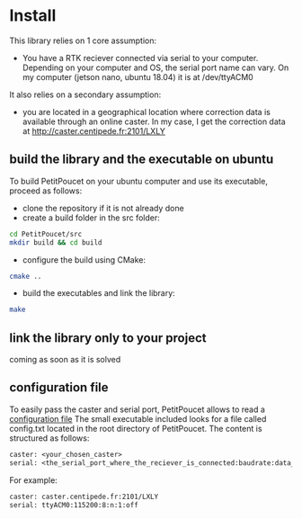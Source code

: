 # Install

This library relies on 1 core assumption:
- You have a RTK reciever connected via serial to your computer. Depending on your computer and OS, the serial port name can vary. On my computer (jetson nano, ubuntu 18.04) it is at /dev/ttyACM0

It also relies on a secondary assumption:
- you are located in a geographical location where correction data is available through an online caster. In my case, I get the correction data at http://caster.centipede.fr:2101/LXLY

## build the library and the executable on ubuntu
To build PetitPoucet on your ubuntu computer and use its executable, proceed as follows:

- clone the repository if it is not already done
- create a build folder in the src folder:
```bash
cd PetitPoucet/src
mkdir build && cd build
```
- configure the build using CMake:
```bash
cmake ..
```

- build the executables and link the library:
```bash
make
```

## link the library only to your project

coming as soon as it is solved

## configuration file

To easily pass the caster and serial port, PetitPoucet allows to read a [configuration file](https://damiengilliard.github.io/PetitPoucet/classpetitpoucet_1_1serverinterface_1_1ConfigurationSetup.html)
The small executable included looks for a file called config.txt located in the root directory of PetitPoucet. The content is structured as follows:
```txt
caster: <your_chosen_caster>
serial: <the_serial_port_where_the_reciever_is_connected:baudrate:data_bits:parity_bits:n_stop_bits:flow_control>
```
For example:
```txt
caster: caster.centipede.fr:2101/LXLY
serial: ttyACM0:115200:8:n:1:off
```